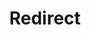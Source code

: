﻿---
layout: src/layouts/Redirect.astro
title: Redirect
redirect: https://octopus.com/docs/octopus-rest-api/cli/octopus-deployment-target-ssh-create
pubDate:  2023-01-01
navSearch: false
navSitemap: false
navMenu: false
---
